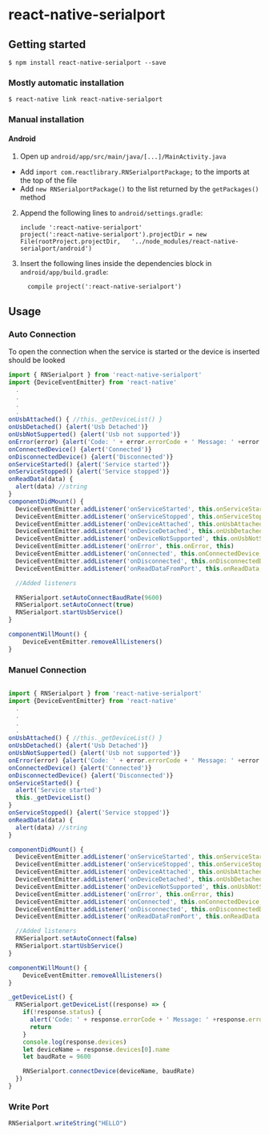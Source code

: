 
# react-native-serialport

## Getting started

`$ npm install react-native-serialport --save`

### Mostly automatic installation

`$ react-native link react-native-serialport`

### Manual installation

#### Android

1. Open up `android/app/src/main/java/[...]/MainActivity.java`
  - Add `import com.reactlibrary.RNSerialportPackage;` to the imports at the top of the file
  - Add `new RNSerialportPackage()` to the list returned by the `getPackages()` method
2. Append the following lines to `android/settings.gradle`:
  	```
  	include ':react-native-serialport'
  	project(':react-native-serialport').projectDir = new File(rootProject.projectDir, 	'../node_modules/react-native-serialport/android')
  	```
3. Insert the following lines inside the dependencies block in `android/app/build.gradle`:
  	```
      compile project(':react-native-serialport')
  	```

## Usage

### Auto Connection

To open the connection when the service is started or the device is inserted should be looked

```javascript
import { RNSerialport } from 'react-native-serialport'
import {DeviceEventEmitter} from 'react-native'
  .
  .
  .
  .
onUsbAttached() { //this._getDeviceList() }
onUsbDetached() {alert('Usb Detached')}
onUsbNotSupperted() {alert('Usb not supported')}
onError(error) {alert('Code: ' + error.errorCode + ' Message: ' +error.errorMessage)}
onConnectedDevice() {alert('Connected')}
onDisconnectedDevice() {alert('Disconnected')}
onServiceStarted() {alert('Service started')}
onServiceStopped() {alert('Service stopped')}
onReadData(data) {
  alert(data) //string
}
componentDidMount() {
  DeviceEventEmitter.addListener('onServiceStarted', this.onServiceStarted, this)
  DeviceEventEmitter.addListener('onServiceStopped', this.onServiceStopped,this)
  DeviceEventEmitter.addListener('onDeviceAttached', this.onUsbAttached, this)
  DeviceEventEmitter.addListener('onDeviceDetached', this.onUsbDetached, this)
  DeviceEventEmitter.addListener('onDeviceNotSupported', this.onUsbNotSupperted, this)
  DeviceEventEmitter.addListener('onError', this.onError, this)
  DeviceEventEmitter.addListener('onConnected', this.onConnectedDevice, this)
  DeviceEventEmitter.addListener('onDisconnected', this.onDisconnectedDevice, this)
  DeviceEventEmitter.addListener('onReadDataFromPort', this.onReadData, this)

  //Added listeners

  RNSerialport.setAutoConnectBaudRate(9600)
  RNSerialport.setAutoConnect(true)
  RNSerialport.startUsbService()
}

componentWillMount() {
    DeviceEventEmitter.removeAllListeners()
}
```
### Manuel Connection

```javascript

import { RNSerialport } from 'react-native-serialport'
import {DeviceEventEmitter} from 'react-native'
  .
  .
  .
  .
onUsbAttached() { //this._getDeviceList() }
onUsbDetached() {alert('Usb Detached')}
onUsbNotSupperted() {alert('Usb not supported')}
onError(error) {alert('Code: ' + error.errorCode + ' Message: ' +error.errorMessage)}
onConnectedDevice() {alert('Connected')}
onDisconnectedDevice() {alert('Disconnected')}
onServiceStarted() {
  alert('Service started')
  this._getDeviceList()
}
onServiceStopped() {alert('Service stopped')}
onReadData(data) {
  alert(data) //string
}

componentDidMount() {
  DeviceEventEmitter.addListener('onServiceStarted', this.onServiceStarted, this)
  DeviceEventEmitter.addListener('onServiceStopped', this.onServiceStopped,this)
  DeviceEventEmitter.addListener('onDeviceAttached', this.onUsbAttached, this)
  DeviceEventEmitter.addListener('onDeviceDetached', this.onUsbDetached, this)
  DeviceEventEmitter.addListener('onDeviceNotSupported', this.onUsbNotSupperted, this)
  DeviceEventEmitter.addListener('onError', this.onError, this)
  DeviceEventEmitter.addListener('onConnected', this.onConnectedDevice, this)
  DeviceEventEmitter.addListener('onDisconnected', this.onDisconnectedDevice, this)
  DeviceEventEmitter.addListener('onReadDataFromPort', this.onReadData, this)

  //Added listeners
  RNSerialport.setAutoConnect(false)
  RNSerialport.startUsbService()
}

componentWillMount() {
    DeviceEventEmitter.removeAllListeners()
}

_getDeviceList() {
  RNSerialport.getDeviceList((response) => {
    if(!response.status) {
      alert('Code: ' + response.errorCode + ' Message: ' +response.errorMessage)
      return
    } 
    console.log(response.devices)
    let deviceName = response.devices[0].name
    let baudRate = 9600

    RNSerialport.connectDevice(deviceName, baudRate)
  })
}
```


### Write Port
 ```javascript
 RNSerialport.writeString("HELLO")
```